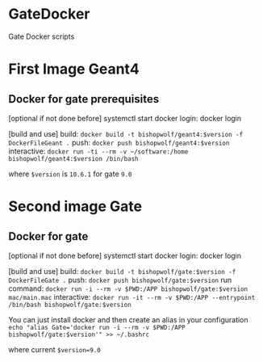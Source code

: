 # GateDocker
Gate Docker scripts

# First Image Geant4
## Docker for gate prerequisites

[optional if not done before]
systemctl start docker
login: docker login

[build and use]
build: `docker build -t bishopwolf/geant4:$version -f DockerFileGeant .`
push: `docker push bishopwolf/geant4:$version`
interactive: `docker run -ti --rm -v ~/software:/home bishopwolf/geant4:$version /bin/bash`

where `$version` is `10.6.1` for gate `9.0`

# Second image Gate
## Docker for gate

[optional if not done before]
systemctl start docker
login: docker login

[build and use]
build: `docker build -t bishopwolf/gate:$version -f DockerFileGate .`
push: `docker push bishopwolf/gate:$version`
run command: `docker run -i --rm -v $PWD:/APP bishopwolf/gate:$version mac/main.mac`
interactive: `docker run -it --rm -v $PWD:/APP --entrypoint /bin/bash bishopwolf/gate:$version`

You can just install docker and then create an alias in your configuration
`echo "alias Gate='docker run -i --rm -v $PWD:/APP bishopwolf/gate:$version'" >> ~/.bashrc`

where current `$version=9.0`
